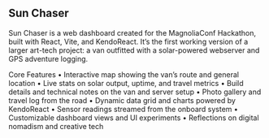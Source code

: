 ## Sun Chaser

Sun Chaser is a web dashboard created for the MagnoliaConf Hackathon, built with React, Vite, and KendoReact. It’s the first working version of a larger art-tech project: a van outfitted with a solar-powered webserver and GPS adventure logging.

Core Features
	•	Interactive map showing the van’s route and general location
	•	Live stats on solar output, uptime, and travel metrics
	•	Build details and technical notes on the van and server setup
	•	Photo gallery and travel log from the road
	•	Dynamic data grid and charts powered by KendoReact
	•	Sensor readings streamed from the onboard system
	•	Customizable dashboard views and UI experiments
	•	Reflections on digital nomadism and creative tech
